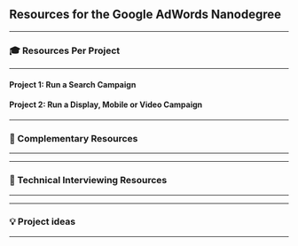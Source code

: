 ## Resources for the Google AdWords Nanodegree

---

### 🎓 Resources Per Project

----

#### Project 1: Run a Search Campaign

#### Project 2: Run a Display, Mobile or Video Campaign


---

### 🔧 Complementary Resources

----

---

### 💬 Technical Interviewing Resources

----

---

### 💡 Project ideas

----